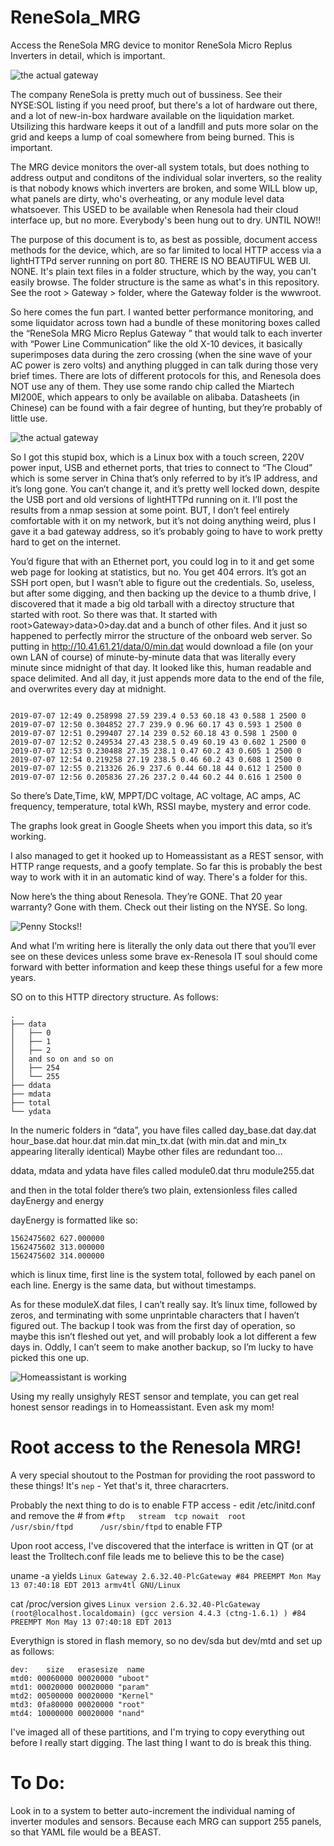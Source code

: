 # ReneSola_MRG
Access the ReneSola MRG device to monitor ReneSola Micro Replus Inverters in detail, which is important. 

![the actual gateway](MicroReplusMRG.jpg)

The company ReneSola is pretty much out of bussiness. See their NYSE:SOL listing if you need proof, but there's a lot of hardware out there, and a lot of new-in-box hardware available on the liquidation market. Utsilizing this hardware keeps it out of a landfill and puts more solar on the grid and keeps a lump of coal somewhere from being burned. This is important. 

The MRG device monitors the over-all system totals, but does nothing to address output and conditons of the individual solar inverters, so the reality is that nobody knows which inverters are broken, and some WILL blow up,  what panels are dirty, who's overheating, or any module level data whatsoever. This USED to be available when Renesola had their cloud interface up, but no more. Everybody's been hung out to dry. UNTIL NOW!!

The purpose of this document is to, as best as possible, document access methods for the device, which, are so far limited to local HTTP access via a lightHTTPd server running on port 80. THERE IS NO BEAUTIFUL WEB UI. NONE. It's plain text files in a folder structure, which by the way, you can't easily browse. The folder structure is the same as what's in this repository. See the root > Gateway > folder, where the Gateway folder is the wwwroot. 

So here comes the fun part. I wanted better performance monitoring, and some liquidator across town had a bundle of these monitoring boxes called the “ReneSola MRG Micro Replus Gateway ” that would talk to each inverter with “Power Line Communication” like the old X-10 devices, it basically superimposes data during the zero crossing (when the sine wave of your AC power is zero volts) and anything plugged in can talk during those very brief times. There are lots of different protocols for this, and Renesola does NOT use any of them. They use some rando chip called the Miartech MI200E, which appears to only be available on alibaba. Datasheets (in Chinese) can be found with a fair degree of hunting, but they’re probably of little use. 

![the actual gateway](PLCPHYChip.jpg)

So I got this stupid box, which is a Linux box with a touch screen, 220V power input, USB and ethernet ports,  that tries to connect to “The Cloud” which is some server in China that’s only referred to by it’s IP address, and it’s long gone. You can’t change it, and it’s pretty well locked down, despite the USB port and old versions of lightHTTPd running on it. I’ll post the results from a nmap session at some point. BUT, I don’t feel entirely comfortable with it on my network, but it’s not doing anything weird, plus I gave it a bad gateway address, so it’s probably going to have to work pretty hard to get on the internet.  

You’d figure that with an Ethernet port, you could log in to it and get some web page for looking at statistics, but no. You get 404 errors. It’s got an SSH port open, but I wasn’t able to figure out the credentials. So, useless, but after some digging, and then backing up the device to a thumb drive, I discovered that it made a big old tarball with a directoy structure that started with root. So there was that.  It started with root>Gateway>data>0>day.dat and a bunch of other files. And it just so happened to perfectly mirror the structure of the onboard web server. So putting in http://10.41.61.21/data/0/min.dat would download a file (on your own LAN of course) of minute-by-minute data that was literally every minute since midnight of that day. It looked like this, human readable and space delimited. And all day, it just appends more data to the end of the file, and overwrites every day at midnight. 
```

2019-07-07 12:49 0.258998 27.59 239.4 0.53 60.18 43 0.588 1 2500 0
2019-07-07 12:50 0.304852 27.7 239.9 0.96 60.17 43 0.593 1 2500 0
2019-07-07 12:51 0.299407 27.14 239 0.52 60.18 43 0.598 1 2500 0
2019-07-07 12:52 0.249534 27.43 238.5 0.49 60.19 43 0.602 1 2500 0
2019-07-07 12:53 0.230488 27.35 238.1 0.47 60.2 43 0.605 1 2500 0
2019-07-07 12:54 0.219258 27.19 238.5 0.46 60.2 43 0.608 1 2500 0
2019-07-07 12:55 0.213326 26.9 237.6 0.44 60.18 44 0.612 1 2500 0
2019-07-07 12:56 0.205836 27.26 237.2 0.44 60.2 44 0.616 1 2500 0

```

So there’s Date,Time, kW, MPPT/DC voltage, AC voltage, AC amps, AC frequency, temperature, total kWh, RSSI maybe, mystery and error code. 

The graphs look great in Google Sheets when you import this data, so it’s working.

I also managed to get it hooked up to Homeassistant as a REST sensor, with HTTP range requests, and a goofy template. So far this is probably the best way to work with it in an automatic kind of way. There's a folder for this. 

Now here’s the thing about Renesola. They’re GONE. That 20 year warranty? Gone with them. Check out their listing on the NYSE. So long. 

![Penny Stocks!!](graphchart.png)

And what I’m writing here is literally the only data out there that you’ll ever see on these devices unless some brave ex-Renesola IT soul should come forward with better information and keep these things useful for a few more years. 

SO on to this HTTP directory structure. As follows: 


```
.
├── data
│   ├── 0
│   ├── 1
│   ├── 2
│   and so on and so on
│   ├── 254
│   └── 255
├── ddata
├── mdata
├── total
└── ydata
```

In the numeric folders in “data”, you have files called day_base.dat  day.dat  hour_base.dat  hour.dat  min.dat  min_tx.dat (with min.dat and min_tx appearing literally identical) Maybe other files are redundant too…

ddata, mdata and ydata have files called module0.dat thru module255.dat

and then in the total folder there’s two plain, extensionless files called
dayEnergy  and energy

dayEnergy is formatted like so:
```
1562475602 627.000000
1562475602 313.000000
1562475602 314.000000
```
which is linux time, first line is the system total, followed by each panel on each line. Energy is the same data, but without timestamps. 

As for these moduleX.dat files, I can’t really say. It’s linux time, followed by zeros, and terminating with some unprintable characters that I haven’t figured out. The backup I took was from the first day of operation, so maybe this isn’t fleshed out yet, and will probably look a lot different a few days in.  Oddly, I can’t seem to make another backup, so I’m lucky to have picked this one up.

![Homeassistant is working](hassworks.png)

Using my really unsighyly REST sensor and template, you can get real honest sensor readings in to Homeassistant. Even ask my mom! 

# Root access to the Renesola MRG!
A very special shoutout to the Postman for providing the root password to these things!
It's `nep` - Yet that's it, three characrters. 

Probably the next thing to do is to enable FTP access - 
edit /etc/initd.conf and remove the # from 
`#ftp	stream	tcp	nowait	root	/usr/sbin/ftpd		/usr/sbin/ftpd`
to enable FTP

Upon root access, I've discovered that the interface is written in QT (or at least the Trolltech.conf file leads me to believe this to be the case) 

uname -a yields `Linux Gateway 2.6.32.40-PlcGateway #84 PREEMPT Mon May 13 07:40:18 EDT 2013 armv4tl GNU/Linux`

cat /proc/version gives `Linux version 2.6.32.40-PlcGateway (root@localhost.localdomain) (gcc version 4.4.3 (ctng-1.6.1) ) #84 PREEMPT Mon May 13 07:40:18 EDT 2013`

Everythign is stored in flash memory, so no dev/sda but dev/mtd and set up as follows:
```[root@Gateway /proc]# cat mtd 
dev:    size   erasesize  name
mtd0: 00060000 00020000 "uboot"
mtd1: 00020000 00020000 "param"
mtd2: 00500000 00020000 "Kernel"
mtd3: 0fa80000 00020000 "root"
mtd4: 10000000 00020000 "nand"
```
I've imaged all of these partitions, and I'm trying to copy everything out before I really start digging. The last thing I want to do is break this thing. 

# To Do:

Look in to a system to better auto-increment the individual naming of inverter modules and sensors. Because each MRG can support 255 panels, so that YAML file would be a BEAST. 
